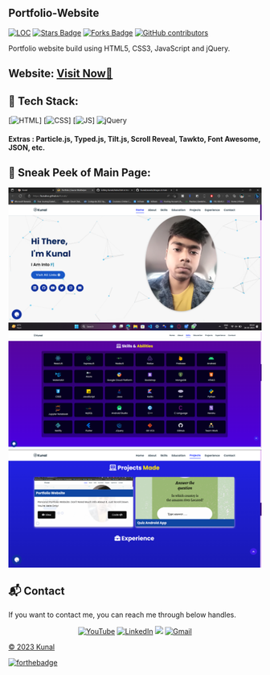 ## Portfolio-Website

<a href="https://github.com/kunalvvs/Kunals"><img src="https://sloc.xyz/github/kunalvvs/Kunals" alt="LOC"/></a>
<a href="https://github.com/kunalvvs/Kunals"><img src="https://img.shields.io/github/stars/kunalvvs/Kunals" alt="Stars Badge"/></a>
<a href="https://github.com/kunalvvs/Kunals/network/members"><img src="https://img.shields.io/github/forks/kunalvvs/Kunals" alt="Forks Badge"/></a>
<a href="https://github.com/kunalvvs/Kunals/graphs/contributors"><img alt="GitHub contributors" src="https://img.shields.io/github/contributors/kunalvvs/Kunals?color=2b9348"></a>

Portfolio website build using HTML5, CSS3, JavaScript and jQuery.

<h2> Website: 
<a href="https://kunalv.bio.link/" target="_blank">Visit Now🚀</a>
</h2> 

## 📌 Tech Stack:
[![HTML](https://img.shields.io/badge/html5%20-%23E34F26.svg?&style=for-the-badge&logo=html5&logoColor=white)]
[![CSS](https://img.shields.io/badge/css3%20-%231572B6.svg?&style=for-the-badge&logo=css3&logoColor=white)]
[![JS](https://img.shields.io/badge/javascript%20-%23323330.svg?&style=for-the-badge&logo=javascript&logoColor=%23F7DF1E)]
<img alt="jQuery" src="https://img.shields.io/badge/jquery-%230769AD.svg?style=for-the-badge&logo=jquery&logoColor=white"/>

#### Extras : Particle.js, Typed.js, Tilt.js, Scroll Reveal, Tawkto, Font Awesome, JSON, etc.

## 📌 Sneak Peek of Main Page:
![mockup720](./assests/images/portfolio2.png)
![skillsmockup](./assests/images/Skill.png)
![mockup720](./assests/images/Project.png)

<h2>📬 Contact</h2>

If you want to contact me, you can reach me through below handles.

<div align="center">

<a  href="https://www.youtube.com/@innovativedeveloper" target="_blank"><img alt="YouTube" src="https://img.shields.io/badge/Youtube-%23FF0000.svg?style=for-the-badge&logo=YouTube&logoColor=white" /></a>
<a  href="https://www.linkedin.com/in/kunalvvs/" target="_blank"><img alt="LinkedIn" src="https://img.shields.io/badge/linkedin%20-%230077B5.svg?&style=for-the-badge&logo=linkedin&logoColor=white" /></a>
<a href="https://twitter.com/kunalvvs" target="_blank"><img src="https://img.shields.io/badge/twitter-%2300acee.svg?&style=for-the-badge&logo=twitter&logoColor=white&alt=twitter" /></a>
<a href="mailto:kunalvvs@gmail.com"><img  alt="Gmail" src="https://img.shields.io/badge/Gmail-D14836?style=for-the-badge&logo=gmail&logoColor=white" />

</div>

© 2023 Kunal


[![forthebadge](https://forthebadge.com/images/badges/built-with-love.svg)](https://forthebadge.com)
